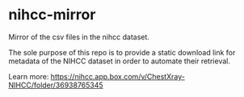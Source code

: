 # nihcc-mirror
Mirror of the csv files in the nihcc dataset.

The sole purpose of this repo is to provide a static download link for metadata of the NIHCC dataset in order to automate their retrieval.

Learn more: <https://nihcc.app.box.com/v/ChestXray-NIHCC/folder/36938765345>
